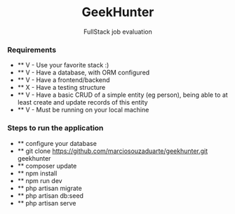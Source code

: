 <h1 align="center">GeekHunter</h1>

<p align="center">FullStack job evaluation</p>

### Requirements
- ** V - Use your favorite stack :)
- ** V - Have a database, with ORM configured
- ** V - Have a frontend/backend
- ** X - Have a testing structure
- ** V - Have a basic CRUD of a simple entity (eg person), being able to at least create and update records of this entity
- ** V - Must be running on your local machine

### Steps to run the application
- ** configure your database
- ** git clone https://github.com/marciosouzaduarte/geekhunter.git geekhunter
- ** composer update
- ** npm install
- ** npm run dev
- ** php artisan migrate
- ** php artisan db:seed
- ** php artisan serve

